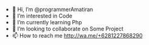 - 👋 Hi, I’m @programmerAmatiran
- 👀 I’m interested in Code
- 🌱 I’m currently learning Php
- 💞️ I’m looking to collaborate on Some Project
- 📫 How to reach me http://wa.me/+6281227868290

<!---
programmerAmatiran/programmerAmatiran is a ✨ special ✨ repository because its `README.md` (this file) appears on your GitHub profile.
You can click the Preview link to take a look at your changes.
--->
